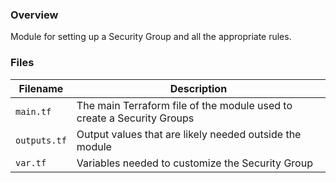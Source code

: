 ### Overview

Module for setting up a Security Group and all the appropriate rules.

### Files

| Filename                 | Description                                                                 |
|--------------------------|-----------------------------------------------------------------------------|
| `main.tf`                | The main Terraform file of the module used to create a Security Groups      |
| `outputs.tf`             | Output values that are likely needed outside the module                     |
| `var.tf`                 | Variables needed to customize the Security Group                            |